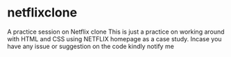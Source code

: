 # netflixclone
A practice session on Netflix clone
This is just a practice on working around with HTML and CSS using NETFLIX homepage as a case study.
Incase you have any issue or suggestion on the code kindly notify me 
